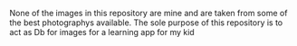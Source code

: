 None of the images in this repository are mine and are taken from some of the best photographys available. The sole purpose of this repository is to act as Db for images for a learning app for my kid

